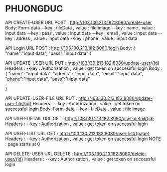 # PHUONGDUC

API CREATE-USER
URL POST : http://103.130.213.182:8080/create-user
Body: Form-data 
--key : fileData , value : file image
--key : name , value : input data
--key : pass , value : input data
--key : email , value : input data
--key : adress , value : input data
--key : phone , value : input data


API Login
URL POST : http://103.130.213.182:8080/login
Body:
  {
    "name":"input data",
    "pass":"input data"
  }
  

API UPDATE-USER
URL PUT : http://103.130.213.182:8080/update-user/{id}
Headers :
--key : Authorization , value : get token on successful login
Body : 
  {
    "name": "input data",
    "adress" : "input data",
    "email":"input data",
    "phone":"input data",
    "pass":"input data"
    
  }


API UPDATE-USER-FILE
URL PUT : http://103.130.213.182:8080/update-user-file/{id}
Headers :
--key : Authorization , value : get token on successful login
Body: Form-data 
--key : fileData , value : file image


API USER-DETAIL
URL GET : http://103.130.213.182:8080/user-detail/{id}
Headers :
--key : Authorization , value : get token on successful login

API USER-LIST
URL GET : http://103.130.213.182:8080/user-list/{page}
Headers :
--key : Authorization , value : get token on successful login
NOTE : page starts at 0


API DELETE-USER
URL DELETE : http://103.130.213.182:8080/delete-user/{id}
Headers :
--key : Authorization , value : get token on successful login






















  
